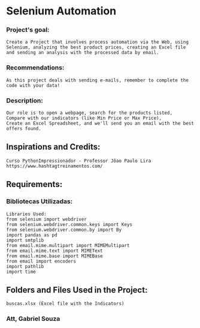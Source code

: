 # Selenium Automation


### Project's goal:
	Create a Project that involves process automation via the Web, using Selenium, analyzing the best product prices, creating an Excel file and sending an analysis with the processed data by email.

	
### Recommendations:
	As this project deals with sending e-mails, remember to complete the code with your data!
	

### Description:
	Our role is to open a webpage, search for the products listed,
	Compare with our indicators (like Min Price or Max Price),
	Create an Excel Spreadsheet, and we'll send you an email with the best offers found.	


## Inspirations and Credits:
	Curso PythonImpressionador - Professor Jõao Paulo Lira
	https://www.hashtagtreinamentos.com/


## Requirements:
### Bibliotecas Utilizadas:
	Libraries Used:
	from selenium import webdriver
	from selenium.webdriver.common.keys import Keys
	from selenium.webdriver.common.by import By
	import pandas as pd
	import smtplib
	from email.mime.multipart import MIMEMultipart
	from email.mime.text import MIMEText
	from email.mime.base import MIMEBase
	from email import encoders
	import pathlib
	import time


## Folders and Files Used in the Project:
	buscas.xlsx (Excel file with the Indicators)


### Att, Gabriel Souza
